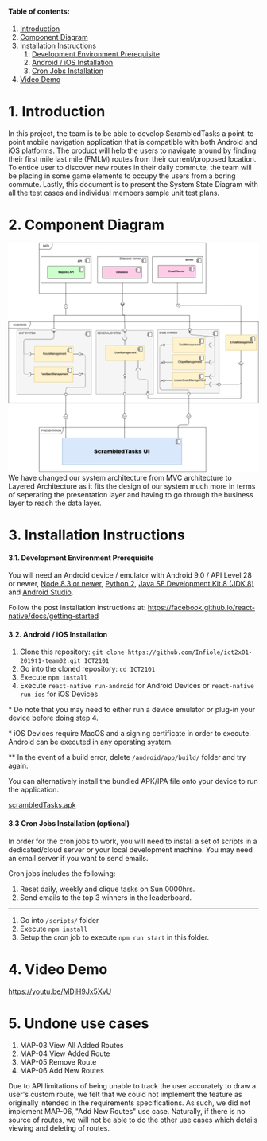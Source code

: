 #### Table of contents:
1. [Introduction](#1-introduction)
2. [Component Diagram](#2-component-diagram)
3. [Installation Instructions](#3-installation-instructions)
    1. [Development Environment Prerequisite](#31-development-environment-prerequisite)
    2. [Android / iOS Installation](#32-android--ios-installation)
    3. [Cron Jobs Installation](#33-cron-jobs-installation-optional)
4. [Video Demo](#4-video-demo)

# 1. Introduction
In this project, the team is to be able to develop ScrambledTasks a point-to-point mobile navigation application that is compatible with both Android and iOS platforms. The product will help the users to navigate around by finding their first mile last mile (FMLM) routes from their current/proposed location. To entice user to discover new routes in their daily commute, the team will be placing in some game elements to occupy the users from a boring commute. Lastly, this document is to present the System State Diagram with all the test cases and individual members sample unit test plans.

# 2. Component Diagram
![component diagram](img/Component%20Diagram.png)
We have changed our system architecture from MVC architecture to Layered Architecture as it fits the design of our system much more in terms of seperating the presentation layer and having to go through the business layer to reach the data layer.

# 3. Installation Instructions
#### 3.1. Development Environment Prerequisite
You will need an Android device / emulator with Android 9.0 / API Level 28 or newer, [Node 8.3 or newer](https://nodejs.org/en/download/), [Python 2](https://www.python.org/downloads/), [Java SE Development Kit 8 (JDK 8)](https://www.oracle.com/technetwork/java/javase/downloads/jdk8-downloads-2133151.html) and [Android Studio](https://developer.android.com/studio/install).

Follow the post installation instructions at: https://facebook.github.io/react-native/docs/getting-started

#### 3.2. Android / iOS Installation
1. Clone this repository: `git clone https://github.com/Infiole/ict2x01-2019t1-team02.git ICT2101`
2. Go into the cloned repository: `cd ICT2101`
3. Execute `npm install`
4. Execute `react-native run-android` for Android Devices or `react-native run-ios` for iOS Devices

\* Do note that you may need to either run a device emulator or plug-in your device before doing step 4.

\* iOS Devices require MacOS and a signing certificate in order to execute. Android can be executed in any operating system.

\** In the event of a build error, delete `/android/app/build/` folder and try again.

You can alternatively install the bundled APK/IPA file onto your device to run the application.

[scrambledTasks.apk](scrambledTasks.apk)

#### 3.3 Cron Jobs Installation (optional)
In order for the cron jobs to work, you will need to install a set of scripts in a dedicated/cloud server or your local development machine. You may need an email server if you want to send emails.

Cron jobs includes the following:
1. Reset daily, weekly and clique tasks on Sun 0000hrs.
2. Send emails to the top 3 winners in the leaderboard.

<hr />

1. Go into `/scripts/` folder
2. Execute `npm install`
3. Setup the cron job to execute `npm run start` in this folder.

# 4. Video Demo
https://youtu.be/MDjH9Jx5XvU

# 5. Undone use cases
1. MAP-03 View All Added Routes 
2. MAP-04 View Added Route
3. MAP-05 Remove Route
4. MAP-06 Add New Routes

Due to API limitations of being unable to track the user accurately to draw a user's custom route, we felt that we could not implement the feature as originally intended in the requirements specifications. As such, we did not implement MAP-06, "Add New Routes" use case. 
Naturally, if there is no source of routes, we will not be able to do the other use cases which details viewing and deleting of routes.

